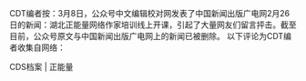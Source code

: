 CDT编者按：3月8日，公众号中文编辑校对网发表了中国新闻出版广电网2月26日的新闻：湖北正能量网络作家培训线上开课，引起了大量网友们留言抨击。截至目前，公众号原文与中国新闻出版广电网上的新闻已被删除。  以下评论为CDT编者收集自网络：     

CDS档案 | 正能量


